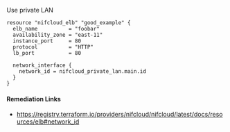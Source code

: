 
Use private LAN

```hcl
resource "nifcloud_elb" "good_example" {
  elb_name          = "foobar"
  availability_zone = "east-11"
  instance_port     = 80
  protocol          = "HTTP"
  lb_port           = 80

  network_interface {
    network_id = nifcloud_private_lan.main.id
  }
}
```

#### Remediation Links
 - https://registry.terraform.io/providers/nifcloud/nifcloud/latest/docs/resources/elb#network_id

